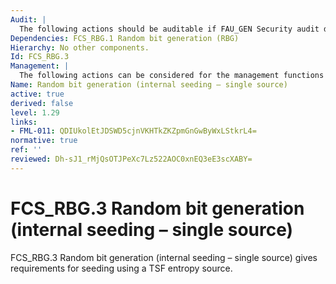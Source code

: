 ```yaml
---
Audit: |
  The following actions should be auditable if FAU_GEN Security audit data generation is included in the PP, PP-Module, functional package or ST: a) there are no auditable events foreseen.
Dependencies: FCS_RBG.1 Random bit generation (RBG)
Hierarchy: No other components.
Id: FCS_RBG.3
Management: |
  The following actions can be considered for the management functions in FMT: a) there are no management activities foreseen.
Name: Random bit generation (internal seeding – single source)
active: true
derived: false
level: 1.29
links:
- FML-011: QDIUkolEtJDSWD5cjnVKHTkZKZpmGnGwByWxLStkrL4=
normative: true
ref: ''
reviewed: Dh-sJ1_rMjQsOTJPeXc7Lz522AOC0xnEQ3eE3scXABY=
---
```


# FCS_RBG.3 Random bit generation (internal seeding – single source)

FCS_RBG.3 Random bit generation (internal seeding – single source) gives requirements for seeding using a TSF entropy source.